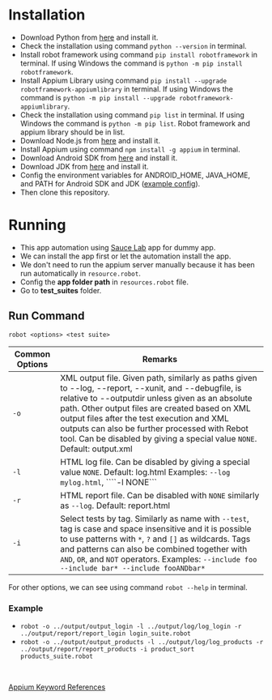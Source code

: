 # Installation

- Download Python from [here](https://www.python.org/downloads/) and install it.
- Check the installation using command ```python --version``` in terminal.
- Install robot framework using command ```pip install robotframework``` in terminal. If using Windows the command is ```python -m pip install robotframework```.
- Install Appium Library using command ```pip install --upgrade robotframework-appiumlibrary``` in terminal. If using Windows the command is ```python -m pip install --upgrade robotframework-appiumlibrary```.
- Check the installation using command ```pip list``` in terminal. If using Windows the command is ```python -m pip list```. Robot framework and appium library should be in list.
- Download Node.js from [here](https://nodejs.org/en/download/) and install it.
- Install Appium using command ```npm install -g appium``` in terminal.
- Download Android SDK from [here](https://developer.android.com/studio/archive) and install it.
- Download JDK from [here](https://www.oracle.com/java/technologies/javase/javase-jdk8-downloads.html) and install it.
- Config the environment variables for ANDROID_HOME, JAVA_HOME, and PATH for Android SDK and JDK ([example config](https://pojokqa.wordpress.com/2020/12/20/mengatur-environment-variable/)).
- Then clone this repository.


# Running

- This app automation using [Sauce Lab](https://github.com/saucelabs/sample-app-mobile/releases) app for dummy app.
- We can install the app first or let the automation install the app.
- We don't need to run the appium server manually because it has been run automatically in ```resource.robot```.
- Config the <strong>app folder path</strong> in ```resources.robot``` file.
- Go to <strong>test_suites</strong> folder.

## Run Command

```robot <options> <test suite>```

| Common Options | Remarks |
|---------|---------|
|```-o```| XML output file. Given path, similarly as paths given to --log, --report, --xunit, and --debugfile, is relative to --outputdir unless given as an absolute path. Other output files are created based on XML output files after the test execution and XML outputs can also be further processed with Rebot tool. Can be disabled by giving a special value ```NONE```. Default: output.xml|
|```-l```|HTML log file. Can be disabled by giving a special value ```NONE```. Default: log.html Examples: ```--log mylog.html```, ````-l NONE``` |
|```-r```|HTML report file. Can be disabled with ```NONE``` similarly as ```--log```. Default: report.html|
|```-i```|Select tests by tag. Similarly as name with ```--test```,  tag is case and space insensitive and it is possible to use patterns with ```*```, ```?``` and ```[]``` as wildcards. Tags and patterns can also be combined together with ```AND```, ```OR```, and ```NOT``` operators. Examples: ```--include foo --include bar* --include fooANDbar*```|

For other options, we can see using command ```robot --help``` in terminal.

### Example
- ```robot -o ../output/output_login -l ../output/log/log_login -r ../output/report/report_login login_suite.robot```
- ```robot -o ../output/output_products -l ../output/log/log_products -r ../output/report/report_products -i product_sort products_suite.robot```

<br>

[Appium Keyword References](https://serhatbolsu.github.io/robotframework-appiumlibrary/AppiumLibrary.html)
